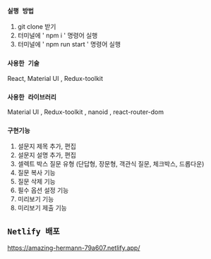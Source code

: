 ### `실행 방법`

1. git clone 받기
2. 터미널에 ' npm i ' 명령어 실행
3. 터미널에 ' npm run start ' 명령어 실행

### `사용한 기술`

React, Material UI , Redux-toolkit

### `사용한 라이브러리`

Material UI , Redux-toolkit , nanoid , react-router-dom

### `구현기능`

1. 설문지 제목 추가, 편집
2. 설문지 설명 추가, 편집
3. 셀렉트 박스 질문 유형 (단답형, 장문형, 객관식 질문, 체크박스, 드롭다운)
4. 질문 복사 기능
5. 질문 삭제 기능
6. 필수 옵션 설정 기능
7. 미리보기 기능
8. 미리보기 제출 기능

## `Netlify 배포`

https://amazing-hermann-79a607.netlify.app/
